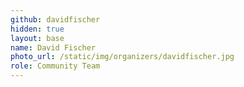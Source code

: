 ```yaml
---
github: davidfischer
hidden: true
layout: base
name: David Fischer
photo_url: /static/img/organizers/davidfischer.jpg
role: Community Team
---
```

